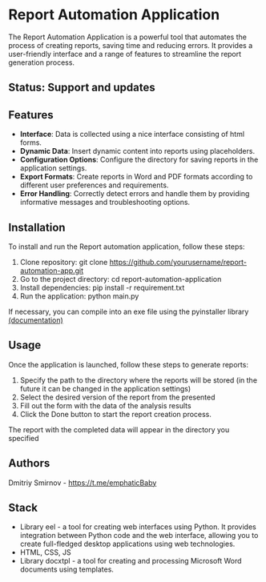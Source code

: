 # Report Automation Application
The Report Automation Application is a powerful tool that automates the process of creating reports, saving time and reducing errors. It provides a user-friendly interface and a range of features to streamline the report generation process.

## Status: Support and updates

## Features

- **Interface**: Data is collected using a nice interface consisting of html forms.
- **Dynamic Data**: Insert dynamic content into reports using placeholders.
- **Configuration Options**: Configure the directory for saving reports in the application settings.
- **Export Formats**: Create reports in Word and PDF formats according to different user preferences and requirements.
- **Error Handling**: Correctly detect errors and handle them by providing informative messages and troubleshooting options.

## Installation
To install and run the Report automation application, follow these steps:

1. Clone repository: git clone https://github.com/yourusername/report-automation-app.git
2. Go to the project directory: cd report-automation-application
3. Install dependencies: pip install -r requirement.txt
4. Run the application: python main.py

If necessary, you can compile into an exe file using the pyinstaller library [(documentation)](https://pyinstaller.org/en/stable/)

## Usage
Once the application is launched, follow these steps to generate reports:

1. Specify the path to the directory where the reports will be stored (in the future it can be changed in the application settings)
2. Select the desired version of the report from the presented
3. Fill out the form with the data of the analysis results
4. Click the Done button to start the report creation process.

The report with the completed data will appear in the directory you specified

## Authors
Dmitriy Smirnov - https://t.me/emphaticBaby

## Stack
- Library eel - a tool for creating web interfaces using Python. It provides integration between Python code and the web interface, allowing you to create full-fledged desktop applications using web technologies.
- HTML, CSS, JS
- Library docxtpl - a tool for creating and processing Microsoft Word documents using templates.